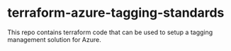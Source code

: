 # terraform-azure-tagging-standards
This repo contains terraform code that can be used to setup a tagging management solution for Azure.
